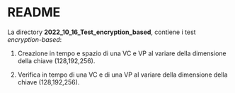 # README

La directory **2022_10_16_Test_encryption_based**, contiene i test *encryption-based*:

1. Creazione in tempo e spazio di una VC e VP al variare della dimensione della chiave (128,192,256).

2. Verifica in tempo di una VC e di una VP al variare della dimensione della chiave (128,192,256).